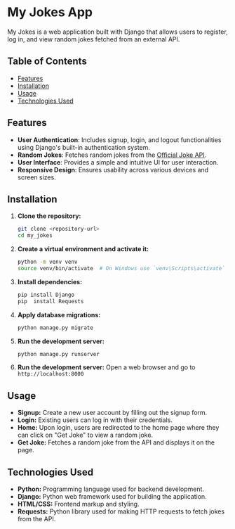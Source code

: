 # My Jokes App

My Jokes is a web application built with Django that allows users to register, log in, and view random jokes fetched from an external API.

## Table of Contents

- [Features](#features)
- [Installation](#installation)
- [Usage](#usage)
- [Technologies Used](#technologies-used)

## Features

- **User Authentication**: Includes signup, login, and logout functionalities using Django's built-in authentication system.
- **Random Jokes**: Fetches random jokes from the [Official Joke API](https://official-joke-api.appspot.com/random_joke).
- **User Interface**: Provides a simple and intuitive UI for user interaction.
- **Responsive Design**: Ensures usability across various devices and screen sizes.

## Installation

1. **Clone the repository:**

   ```bash
   git clone <repository-url>
   cd my_jokes
   
2. **Create a virtual environment and activate it:**

   ```bash
   python -m venv venv
   source venv/bin/activate  # On Windows use `venv\Scripts\activate`

3. **Install dependencies:**

   ```bash
   pip install Django
   pip  install Requests

4. **Apply database migrations:**

   ```bash
   python manage.py migrate

5. **Run the development server:**

   ```bash
   python manage.py runserver

6. **Run the development server:**
   Open a web browser and go to `http://localhost:8000`

## Usage
 - **Signup:** Create a new user account by filling out the signup form.
 - **Login:** Existing users can log in with their credentials.
 - **Home:** Upon login, users are redirected to the home page where they can click on "Get Joke" to view a random joke.
 - **Get Joke:** Fetches a random joke from the API and displays it on the page.

## Technologies Used
 - **Python:** Programming language used for backend development.
 - **Django:** Python web framework used for building the application.
 - **HTML/CSS:** Frontend markup and styling.
 - **Requests:** Python library used for making HTTP requests to fetch jokes from the API.

